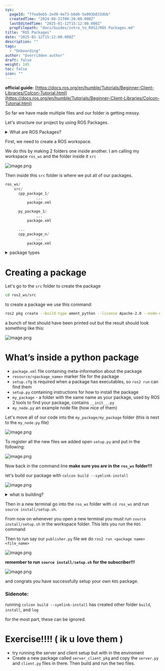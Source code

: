```yaml
---
sys:
  pageId: "7fea9eb5-2ed9-4e73-b6d6-5e093b833dbb"
  createdTime: "2024-08-21T00:28:00.000Z"
  lastEditedTime: "2025-01-12T15:12:00.000Z"
  propFilepath: "docs/Guides/intro_to_ROS2/ROS Packages.md"
title: "ROS Packages"
date: "2025-01-12T15:12:00.000Z"
description: ""
tags:
  - "Onboarding"
author: "Overridden author"
draft: false
weight: 145
toc: false
icon: ""
---
```


**official guide:** [https://docs.ros.org/en/humble/Tutorials/Beginner-Client-Libraries/Colcon-Tutorial.html](https://docs.ros.org/en/humble/Tutorials/Beginner-Client-Libraries/Colcon-Tutorial.html)

So far we have made multiple files and our folder is getting messy.

Let's structure our project by using ROS Packages.

<details>

<summary>What are ROS Packages?</summary>

ROS Packages are, as the name implies, packages of code that are highly sharable between ROS developers.

They consist of a folder, `package.xml` file, and source code

```python
      cpp_package_1/
		      ... imagine much code files here ..
          package.xml
```

</details>

First, we need to create a ROS workspace.

We do this by making 2 folders one inside another. I am calling my workspace `ros_ws` and the folder inside it `src`

![image.png](https://prod-files-secure.s3.us-west-2.amazonaws.com/d518164a-d88e-44d1-a4ee-3adb3bd8bce0/70706947-fd18-4537-a67b-e12946812d31/image.png?X-Amz-Algorithm=AWS4-HMAC-SHA256&X-Amz-Content-Sha256=UNSIGNED-PAYLOAD&X-Amz-Credential=ASIAZI2LB4666MFJI6EB%2F20250616%2Fus-west-2%2Fs3%2Faws4_request&X-Amz-Date=20250616T201004Z&X-Amz-Expires=3600&X-Amz-Security-Token=IQoJb3JpZ2luX2VjEHwaCXVzLXdlc3QtMiJHMEUCICb0LKQf1%2BMXVnO0WYUjpEMesvrIrCqGHA6cyUMFko2FAiEA7%2FqHJjYdy0fMpMdTtRGMFhaYIrBiQZTV%2FOiXLh9yxI0q%2FwMIZRAAGgw2Mzc0MjMxODM4MDUiDBNUemU%2By%2FOAvp%2FnFircA39qV3mnYRLE8kY4QO3LVLIKJQwSC9Jhwuv79BZdMr0QvJ8%2FppjDNGhVKyLDn9fkQHm3sDx59eEb383kbhS%2FiT75Y%2BK%2FimLJM913tAS42cfAbcYaDG0Bv%2FAOR4l20OwjNlcHvt4gzM2qYOy4aOykIwyQWEl5lZ8iw3gzzt5Fm5H73E3sLlBW02nUxwqzPYBr70LTGshthyKRkahxopa4xDLVeXpt82V0ZVshOrSVH29baWinf9sDeG7QaNvrAoSzFJ4lIYJZvXNwZTDl1b%2FxlTQKXwHcjLMDzqOmlQR8kRPSO1hZDj1EfWx6OEzen3e%2FHyEjvs%2FJdI9L41rQMEhFEB2vqF27Tfg4Hla%2Bu4Z5%2FGRmuhTGQX6wJYrsMjP3j2fP8pICrB67M%2FQKorXsbb5N6GBQSqAV57WbFqWuO%2FoI4PX16HCohHZCZQPYJAC0IrP4oHzFCPve8a3aVFcVJ3eSkXaeGVo2I07lPHkGMX2D0oiLT3ld7RCwnYMEmLTvggBwSD7DFHc9Y6c3lnttR%2F4H6YVy19UxrLI9Q6H7VpuVdiBNvDsXz9Pnhyqg3Yx2mhPn7q4NZYGSvrSxAR8LY%2FZPxUW6hvGseOdUsvPFa89zmnW9UnBkwft6VZPHtExzMIbgwcIGOqUBowinlYpWhRnhgbUML63KH1KO9LsmkU2bqZXPmq86IxRrNwYTKAHh6sYnsFW6n7V2MF72plZf5QViwRQOZFoplqIkXOfBuYGyetem8JTzaYabs8LcqQ3pt995HUrModjLmKZPfliWjiEWz%2BYc6o2Zjd6XYS8gzw4Z73PsVvpAEH2myRPNvOj4H%2BjbUUSkZrki982crbeHb4oNL3%2FzPAVpwyXkvgp%2F&X-Amz-Signature=7d2c66224faab7bc4078c63a558cfd761baa58443da6c6d5a951a52844088efa&X-Amz-SignedHeaders=host&x-amz-checksum-mode=ENABLED&x-id=GetObject)

Then inside this `src` folder is where we put all of our packages.

```python
ros_ws/
    src/
      cpp_package_1/
		      ...
          package.xml

      py_package_1/
		      ...
          package.xml

      ...
      cpp_package_n/
		      ...
          package.xml

```

<details>

<summary>package types</summary>

packages can be either `C++` or python.

the intern file structure is different for each but for this guide we will stick to creating python packages

</details>

# Creating a package

Let's go to the `src` folder to create the package

```bash
cd ros2_ws/src
```

to create a package we use this command:

```bash
ros2 pkg create --build-type ament_python --license Apache-2.0 --node-name my_node my_package
```

a bunch of text should have been printed out but the result should look something like this:

![image.png](https://prod-files-secure.s3.us-west-2.amazonaws.com/d518164a-d88e-44d1-a4ee-3adb3bd8bce0/e6cf1e3f-8512-4a3e-b131-079f800bf3e8/image.png?X-Amz-Algorithm=AWS4-HMAC-SHA256&X-Amz-Content-Sha256=UNSIGNED-PAYLOAD&X-Amz-Credential=ASIAZI2LB4666MFJI6EB%2F20250616%2Fus-west-2%2Fs3%2Faws4_request&X-Amz-Date=20250616T201004Z&X-Amz-Expires=3600&X-Amz-Security-Token=IQoJb3JpZ2luX2VjEHwaCXVzLXdlc3QtMiJHMEUCICb0LKQf1%2BMXVnO0WYUjpEMesvrIrCqGHA6cyUMFko2FAiEA7%2FqHJjYdy0fMpMdTtRGMFhaYIrBiQZTV%2FOiXLh9yxI0q%2FwMIZRAAGgw2Mzc0MjMxODM4MDUiDBNUemU%2By%2FOAvp%2FnFircA39qV3mnYRLE8kY4QO3LVLIKJQwSC9Jhwuv79BZdMr0QvJ8%2FppjDNGhVKyLDn9fkQHm3sDx59eEb383kbhS%2FiT75Y%2BK%2FimLJM913tAS42cfAbcYaDG0Bv%2FAOR4l20OwjNlcHvt4gzM2qYOy4aOykIwyQWEl5lZ8iw3gzzt5Fm5H73E3sLlBW02nUxwqzPYBr70LTGshthyKRkahxopa4xDLVeXpt82V0ZVshOrSVH29baWinf9sDeG7QaNvrAoSzFJ4lIYJZvXNwZTDl1b%2FxlTQKXwHcjLMDzqOmlQR8kRPSO1hZDj1EfWx6OEzen3e%2FHyEjvs%2FJdI9L41rQMEhFEB2vqF27Tfg4Hla%2Bu4Z5%2FGRmuhTGQX6wJYrsMjP3j2fP8pICrB67M%2FQKorXsbb5N6GBQSqAV57WbFqWuO%2FoI4PX16HCohHZCZQPYJAC0IrP4oHzFCPve8a3aVFcVJ3eSkXaeGVo2I07lPHkGMX2D0oiLT3ld7RCwnYMEmLTvggBwSD7DFHc9Y6c3lnttR%2F4H6YVy19UxrLI9Q6H7VpuVdiBNvDsXz9Pnhyqg3Yx2mhPn7q4NZYGSvrSxAR8LY%2FZPxUW6hvGseOdUsvPFa89zmnW9UnBkwft6VZPHtExzMIbgwcIGOqUBowinlYpWhRnhgbUML63KH1KO9LsmkU2bqZXPmq86IxRrNwYTKAHh6sYnsFW6n7V2MF72plZf5QViwRQOZFoplqIkXOfBuYGyetem8JTzaYabs8LcqQ3pt995HUrModjLmKZPfliWjiEWz%2BYc6o2Zjd6XYS8gzw4Z73PsVvpAEH2myRPNvOj4H%2BjbUUSkZrki982crbeHb4oNL3%2FzPAVpwyXkvgp%2F&X-Amz-Signature=b9b4957e5ac3f10ed2949c1287424e690824eccff241a00343dff0fedee14855&X-Amz-SignedHeaders=host&x-amz-checksum-mode=ENABLED&x-id=GetObject)

# What’s inside a python package

- `package.xml` file containing meta-information about the package
- `resource/<package_name>` marker file for the package
- `setup.cfg` is required when a package has executables, so `ros2 run` can find them
- `setup.py` containing instructions for how to install the package
- `my_package` - a folder with the same name as your package, used by ROS 2 tools to find your package, contains `__init__.py`
- `my_node.py` an example node file (how nice of them)

Let's move all of our code into the `my_package/my_package` folder (this is next to the `my_node.py` file)

![image.png](https://prod-files-secure.s3.us-west-2.amazonaws.com/d518164a-d88e-44d1-a4ee-3adb3bd8bce0/9ce58f11-0da9-4d3e-b86d-506a9685d378/image.png?X-Amz-Algorithm=AWS4-HMAC-SHA256&X-Amz-Content-Sha256=UNSIGNED-PAYLOAD&X-Amz-Credential=ASIAZI2LB4666MFJI6EB%2F20250616%2Fus-west-2%2Fs3%2Faws4_request&X-Amz-Date=20250616T201004Z&X-Amz-Expires=3600&X-Amz-Security-Token=IQoJb3JpZ2luX2VjEHwaCXVzLXdlc3QtMiJHMEUCICb0LKQf1%2BMXVnO0WYUjpEMesvrIrCqGHA6cyUMFko2FAiEA7%2FqHJjYdy0fMpMdTtRGMFhaYIrBiQZTV%2FOiXLh9yxI0q%2FwMIZRAAGgw2Mzc0MjMxODM4MDUiDBNUemU%2By%2FOAvp%2FnFircA39qV3mnYRLE8kY4QO3LVLIKJQwSC9Jhwuv79BZdMr0QvJ8%2FppjDNGhVKyLDn9fkQHm3sDx59eEb383kbhS%2FiT75Y%2BK%2FimLJM913tAS42cfAbcYaDG0Bv%2FAOR4l20OwjNlcHvt4gzM2qYOy4aOykIwyQWEl5lZ8iw3gzzt5Fm5H73E3sLlBW02nUxwqzPYBr70LTGshthyKRkahxopa4xDLVeXpt82V0ZVshOrSVH29baWinf9sDeG7QaNvrAoSzFJ4lIYJZvXNwZTDl1b%2FxlTQKXwHcjLMDzqOmlQR8kRPSO1hZDj1EfWx6OEzen3e%2FHyEjvs%2FJdI9L41rQMEhFEB2vqF27Tfg4Hla%2Bu4Z5%2FGRmuhTGQX6wJYrsMjP3j2fP8pICrB67M%2FQKorXsbb5N6GBQSqAV57WbFqWuO%2FoI4PX16HCohHZCZQPYJAC0IrP4oHzFCPve8a3aVFcVJ3eSkXaeGVo2I07lPHkGMX2D0oiLT3ld7RCwnYMEmLTvggBwSD7DFHc9Y6c3lnttR%2F4H6YVy19UxrLI9Q6H7VpuVdiBNvDsXz9Pnhyqg3Yx2mhPn7q4NZYGSvrSxAR8LY%2FZPxUW6hvGseOdUsvPFa89zmnW9UnBkwft6VZPHtExzMIbgwcIGOqUBowinlYpWhRnhgbUML63KH1KO9LsmkU2bqZXPmq86IxRrNwYTKAHh6sYnsFW6n7V2MF72plZf5QViwRQOZFoplqIkXOfBuYGyetem8JTzaYabs8LcqQ3pt995HUrModjLmKZPfliWjiEWz%2BYc6o2Zjd6XYS8gzw4Z73PsVvpAEH2myRPNvOj4H%2BjbUUSkZrki982crbeHb4oNL3%2FzPAVpwyXkvgp%2F&X-Amz-Signature=ac60e23976ce5eeecc846ca37c73ab917070a891ad99f7907d67d60b7fd09e91&X-Amz-SignedHeaders=host&x-amz-checksum-mode=ENABLED&x-id=GetObject)

To register all the new files we added open `setup.py` and put in the following:

![image.png](https://prod-files-secure.s3.us-west-2.amazonaws.com/d518164a-d88e-44d1-a4ee-3adb3bd8bce0/1cd7c262-4cae-4496-9d75-c178537d24a2/image.png?X-Amz-Algorithm=AWS4-HMAC-SHA256&X-Amz-Content-Sha256=UNSIGNED-PAYLOAD&X-Amz-Credential=ASIAZI2LB4666MFJI6EB%2F20250616%2Fus-west-2%2Fs3%2Faws4_request&X-Amz-Date=20250616T201004Z&X-Amz-Expires=3600&X-Amz-Security-Token=IQoJb3JpZ2luX2VjEHwaCXVzLXdlc3QtMiJHMEUCICb0LKQf1%2BMXVnO0WYUjpEMesvrIrCqGHA6cyUMFko2FAiEA7%2FqHJjYdy0fMpMdTtRGMFhaYIrBiQZTV%2FOiXLh9yxI0q%2FwMIZRAAGgw2Mzc0MjMxODM4MDUiDBNUemU%2By%2FOAvp%2FnFircA39qV3mnYRLE8kY4QO3LVLIKJQwSC9Jhwuv79BZdMr0QvJ8%2FppjDNGhVKyLDn9fkQHm3sDx59eEb383kbhS%2FiT75Y%2BK%2FimLJM913tAS42cfAbcYaDG0Bv%2FAOR4l20OwjNlcHvt4gzM2qYOy4aOykIwyQWEl5lZ8iw3gzzt5Fm5H73E3sLlBW02nUxwqzPYBr70LTGshthyKRkahxopa4xDLVeXpt82V0ZVshOrSVH29baWinf9sDeG7QaNvrAoSzFJ4lIYJZvXNwZTDl1b%2FxlTQKXwHcjLMDzqOmlQR8kRPSO1hZDj1EfWx6OEzen3e%2FHyEjvs%2FJdI9L41rQMEhFEB2vqF27Tfg4Hla%2Bu4Z5%2FGRmuhTGQX6wJYrsMjP3j2fP8pICrB67M%2FQKorXsbb5N6GBQSqAV57WbFqWuO%2FoI4PX16HCohHZCZQPYJAC0IrP4oHzFCPve8a3aVFcVJ3eSkXaeGVo2I07lPHkGMX2D0oiLT3ld7RCwnYMEmLTvggBwSD7DFHc9Y6c3lnttR%2F4H6YVy19UxrLI9Q6H7VpuVdiBNvDsXz9Pnhyqg3Yx2mhPn7q4NZYGSvrSxAR8LY%2FZPxUW6hvGseOdUsvPFa89zmnW9UnBkwft6VZPHtExzMIbgwcIGOqUBowinlYpWhRnhgbUML63KH1KO9LsmkU2bqZXPmq86IxRrNwYTKAHh6sYnsFW6n7V2MF72plZf5QViwRQOZFoplqIkXOfBuYGyetem8JTzaYabs8LcqQ3pt995HUrModjLmKZPfliWjiEWz%2BYc6o2Zjd6XYS8gzw4Z73PsVvpAEH2myRPNvOj4H%2BjbUUSkZrki982crbeHb4oNL3%2FzPAVpwyXkvgp%2F&X-Amz-Signature=7ebffe3e22adb3a121cff455739e4e798820a7fd9c7d81e58d91a6b0f674efec&X-Amz-SignedHeaders=host&x-amz-checksum-mode=ENABLED&x-id=GetObject)

Now back in the command line **make sure you are in the** **`ros_ws`** **folder!!!**

let's build our package with `colcon build --symlink-install`

![image.png](https://prod-files-secure.s3.us-west-2.amazonaws.com/d518164a-d88e-44d1-a4ee-3adb3bd8bce0/2f2a0d27-b173-48fd-b189-5f5c0ce65619/image.png?X-Amz-Algorithm=AWS4-HMAC-SHA256&X-Amz-Content-Sha256=UNSIGNED-PAYLOAD&X-Amz-Credential=ASIAZI2LB4666MFJI6EB%2F20250616%2Fus-west-2%2Fs3%2Faws4_request&X-Amz-Date=20250616T201004Z&X-Amz-Expires=3600&X-Amz-Security-Token=IQoJb3JpZ2luX2VjEHwaCXVzLXdlc3QtMiJHMEUCICb0LKQf1%2BMXVnO0WYUjpEMesvrIrCqGHA6cyUMFko2FAiEA7%2FqHJjYdy0fMpMdTtRGMFhaYIrBiQZTV%2FOiXLh9yxI0q%2FwMIZRAAGgw2Mzc0MjMxODM4MDUiDBNUemU%2By%2FOAvp%2FnFircA39qV3mnYRLE8kY4QO3LVLIKJQwSC9Jhwuv79BZdMr0QvJ8%2FppjDNGhVKyLDn9fkQHm3sDx59eEb383kbhS%2FiT75Y%2BK%2FimLJM913tAS42cfAbcYaDG0Bv%2FAOR4l20OwjNlcHvt4gzM2qYOy4aOykIwyQWEl5lZ8iw3gzzt5Fm5H73E3sLlBW02nUxwqzPYBr70LTGshthyKRkahxopa4xDLVeXpt82V0ZVshOrSVH29baWinf9sDeG7QaNvrAoSzFJ4lIYJZvXNwZTDl1b%2FxlTQKXwHcjLMDzqOmlQR8kRPSO1hZDj1EfWx6OEzen3e%2FHyEjvs%2FJdI9L41rQMEhFEB2vqF27Tfg4Hla%2Bu4Z5%2FGRmuhTGQX6wJYrsMjP3j2fP8pICrB67M%2FQKorXsbb5N6GBQSqAV57WbFqWuO%2FoI4PX16HCohHZCZQPYJAC0IrP4oHzFCPve8a3aVFcVJ3eSkXaeGVo2I07lPHkGMX2D0oiLT3ld7RCwnYMEmLTvggBwSD7DFHc9Y6c3lnttR%2F4H6YVy19UxrLI9Q6H7VpuVdiBNvDsXz9Pnhyqg3Yx2mhPn7q4NZYGSvrSxAR8LY%2FZPxUW6hvGseOdUsvPFa89zmnW9UnBkwft6VZPHtExzMIbgwcIGOqUBowinlYpWhRnhgbUML63KH1KO9LsmkU2bqZXPmq86IxRrNwYTKAHh6sYnsFW6n7V2MF72plZf5QViwRQOZFoplqIkXOfBuYGyetem8JTzaYabs8LcqQ3pt995HUrModjLmKZPfliWjiEWz%2BYc6o2Zjd6XYS8gzw4Z73PsVvpAEH2myRPNvOj4H%2BjbUUSkZrki982crbeHb4oNL3%2FzPAVpwyXkvgp%2F&X-Amz-Signature=14e123d61ddf4a5e018a2679d982a81dd9f779c7d987ecfb38efc5864299cb78&X-Amz-SignedHeaders=host&x-amz-checksum-mode=ENABLED&x-id=GetObject)

<details>

<summary>what is building?</summary>

if you are a CS major at Rose-Hulman you will learn the answer to this in CSSE132

but TLDR; is it combines all the code files into one program that can be run easily 

</details>

Then in a new terminal go into the `ros_ws` folder with `cd ros_ws` and run `source install/setup.sh`. 

From now on whenever you open a new terminal you must run `source install/setup.sh` in the workspace folder. This lets you run the `ROS` command

Then to run say our `publisher.py` file we do `ros2 run <package name> <file_name>`

![image.png](https://prod-files-secure.s3.us-west-2.amazonaws.com/d518164a-d88e-44d1-a4ee-3adb3bd8bce0/4f4b1219-3a44-4632-aa0a-ce3471699f59/image.png?X-Amz-Algorithm=AWS4-HMAC-SHA256&X-Amz-Content-Sha256=UNSIGNED-PAYLOAD&X-Amz-Credential=ASIAZI2LB4666MFJI6EB%2F20250616%2Fus-west-2%2Fs3%2Faws4_request&X-Amz-Date=20250616T201004Z&X-Amz-Expires=3600&X-Amz-Security-Token=IQoJb3JpZ2luX2VjEHwaCXVzLXdlc3QtMiJHMEUCICb0LKQf1%2BMXVnO0WYUjpEMesvrIrCqGHA6cyUMFko2FAiEA7%2FqHJjYdy0fMpMdTtRGMFhaYIrBiQZTV%2FOiXLh9yxI0q%2FwMIZRAAGgw2Mzc0MjMxODM4MDUiDBNUemU%2By%2FOAvp%2FnFircA39qV3mnYRLE8kY4QO3LVLIKJQwSC9Jhwuv79BZdMr0QvJ8%2FppjDNGhVKyLDn9fkQHm3sDx59eEb383kbhS%2FiT75Y%2BK%2FimLJM913tAS42cfAbcYaDG0Bv%2FAOR4l20OwjNlcHvt4gzM2qYOy4aOykIwyQWEl5lZ8iw3gzzt5Fm5H73E3sLlBW02nUxwqzPYBr70LTGshthyKRkahxopa4xDLVeXpt82V0ZVshOrSVH29baWinf9sDeG7QaNvrAoSzFJ4lIYJZvXNwZTDl1b%2FxlTQKXwHcjLMDzqOmlQR8kRPSO1hZDj1EfWx6OEzen3e%2FHyEjvs%2FJdI9L41rQMEhFEB2vqF27Tfg4Hla%2Bu4Z5%2FGRmuhTGQX6wJYrsMjP3j2fP8pICrB67M%2FQKorXsbb5N6GBQSqAV57WbFqWuO%2FoI4PX16HCohHZCZQPYJAC0IrP4oHzFCPve8a3aVFcVJ3eSkXaeGVo2I07lPHkGMX2D0oiLT3ld7RCwnYMEmLTvggBwSD7DFHc9Y6c3lnttR%2F4H6YVy19UxrLI9Q6H7VpuVdiBNvDsXz9Pnhyqg3Yx2mhPn7q4NZYGSvrSxAR8LY%2FZPxUW6hvGseOdUsvPFa89zmnW9UnBkwft6VZPHtExzMIbgwcIGOqUBowinlYpWhRnhgbUML63KH1KO9LsmkU2bqZXPmq86IxRrNwYTKAHh6sYnsFW6n7V2MF72plZf5QViwRQOZFoplqIkXOfBuYGyetem8JTzaYabs8LcqQ3pt995HUrModjLmKZPfliWjiEWz%2BYc6o2Zjd6XYS8gzw4Z73PsVvpAEH2myRPNvOj4H%2BjbUUSkZrki982crbeHb4oNL3%2FzPAVpwyXkvgp%2F&X-Amz-Signature=ccecd3db67441fed281e8b7a9cf27d93cf7133ed6013b56d48ae3cc4189646d9&X-Amz-SignedHeaders=host&x-amz-checksum-mode=ENABLED&x-id=GetObject)

**remember to run** **`source install/setup.sh`** **for the subscriber!!!**

![image.png](https://prod-files-secure.s3.us-west-2.amazonaws.com/d518164a-d88e-44d1-a4ee-3adb3bd8bce0/02121119-dad4-49ec-8356-c956108b4243/image.png?X-Amz-Algorithm=AWS4-HMAC-SHA256&X-Amz-Content-Sha256=UNSIGNED-PAYLOAD&X-Amz-Credential=ASIAZI2LB4666MFJI6EB%2F20250616%2Fus-west-2%2Fs3%2Faws4_request&X-Amz-Date=20250616T201004Z&X-Amz-Expires=3600&X-Amz-Security-Token=IQoJb3JpZ2luX2VjEHwaCXVzLXdlc3QtMiJHMEUCICb0LKQf1%2BMXVnO0WYUjpEMesvrIrCqGHA6cyUMFko2FAiEA7%2FqHJjYdy0fMpMdTtRGMFhaYIrBiQZTV%2FOiXLh9yxI0q%2FwMIZRAAGgw2Mzc0MjMxODM4MDUiDBNUemU%2By%2FOAvp%2FnFircA39qV3mnYRLE8kY4QO3LVLIKJQwSC9Jhwuv79BZdMr0QvJ8%2FppjDNGhVKyLDn9fkQHm3sDx59eEb383kbhS%2FiT75Y%2BK%2FimLJM913tAS42cfAbcYaDG0Bv%2FAOR4l20OwjNlcHvt4gzM2qYOy4aOykIwyQWEl5lZ8iw3gzzt5Fm5H73E3sLlBW02nUxwqzPYBr70LTGshthyKRkahxopa4xDLVeXpt82V0ZVshOrSVH29baWinf9sDeG7QaNvrAoSzFJ4lIYJZvXNwZTDl1b%2FxlTQKXwHcjLMDzqOmlQR8kRPSO1hZDj1EfWx6OEzen3e%2FHyEjvs%2FJdI9L41rQMEhFEB2vqF27Tfg4Hla%2Bu4Z5%2FGRmuhTGQX6wJYrsMjP3j2fP8pICrB67M%2FQKorXsbb5N6GBQSqAV57WbFqWuO%2FoI4PX16HCohHZCZQPYJAC0IrP4oHzFCPve8a3aVFcVJ3eSkXaeGVo2I07lPHkGMX2D0oiLT3ld7RCwnYMEmLTvggBwSD7DFHc9Y6c3lnttR%2F4H6YVy19UxrLI9Q6H7VpuVdiBNvDsXz9Pnhyqg3Yx2mhPn7q4NZYGSvrSxAR8LY%2FZPxUW6hvGseOdUsvPFa89zmnW9UnBkwft6VZPHtExzMIbgwcIGOqUBowinlYpWhRnhgbUML63KH1KO9LsmkU2bqZXPmq86IxRrNwYTKAHh6sYnsFW6n7V2MF72plZf5QViwRQOZFoplqIkXOfBuYGyetem8JTzaYabs8LcqQ3pt995HUrModjLmKZPfliWjiEWz%2BYc6o2Zjd6XYS8gzw4Z73PsVvpAEH2myRPNvOj4H%2BjbUUSkZrki982crbeHb4oNL3%2FzPAVpwyXkvgp%2F&X-Amz-Signature=4c18ae2d6ae767de6f70e8eab647f1dc3e134266f9ae20291817f64addbfb1e1&X-Amz-SignedHeaders=host&x-amz-checksum-mode=ENABLED&x-id=GetObject)

and congrats you have successfully setup your own `ROS` package.

### Sidenote:

running `colcon build --symlink-install` has created other folder `build`, `install`, and `log`

for the most part, these can be ignored.

# Exercise!!!! ( ik u love them )

- try running the server and client setup but with in the enviroment
- Create a new package called `server_client_pkg` and copy the `server.py` and `client.py` files in there. Then build and run the two files.

